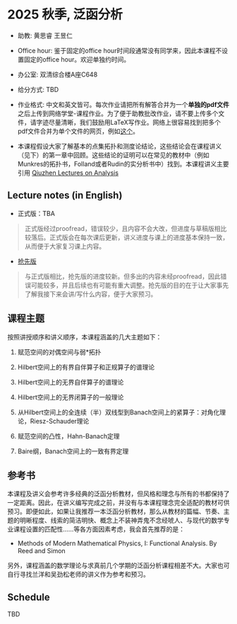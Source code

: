 # 2025 秋季, 泛函分析





- 助教: 黄思睿 王昱仁

- Office hour: 鉴于固定的office hour时间段通常没有同学来，因此本课程不设置固定的office hour。欢迎单独约时间。
  
- 办公室: 双清综合楼A座C648
  
- 给分方式: TBD
  
- 作业格式: 中文和英文皆可。每次作业请把所有解答合并为一个**单独的pdf文件**之后上传到网络学堂-课程作业。为了便于助教批改作业，请不要上传多个文件，请字迹尽量清晰，我们鼓励用LaTeX写作业。网络上很容易找到把多个pdf文件合并为单个文件的网页，例如[这个](https://www.ilovepdf.com/merge_pdf)。

- 本课程假设大家了解基本的点集拓扑和测度论结论，这些结论会在课程讲义（见下）的第一章中回顾。这些结论的证明可以在常见的教材中（例如Munkres的拓扑书，Folland或者Rudin的实分析书中）找到。本课程讲义主要引用
[Qiuzhen Lectures on Analysis](https://binguimath.github.io/Pages/2023_Analysis.html)



## Lecture notes (in English)

- 正式版：TBA

> 正式版经过proofread，错误较少，且内容不会大改，但进度与草稿版相比较落后。正式版会在每次课后更新，讲义进度与课上的进度基本保持一致，从而便于大家复习课上内容。

- [抢先版](https://binguimath.github.io/Files/2025_FA.pdf)

> 与正式版相比，抢先版的进度较新。但多出的内容未经proofread，因此错误可能较多，并且后续也有可能有重大调整。抢先版的目的在于让大家事先了解我接下来会讲/写什么内容，便于大家预习。







## 课程主题


按照讲授顺序和讲义顺序，本课程涵盖的几大主题如下：

1. 赋范空间的对偶空间与弱*拓扑

2. Hilbert空间上的有界自伴算子和正规算子的谱理论

3. Hilbert空间上的无界自伴算子的谱理论

4. Hilbert空间上的无界闭算子的一般理论

5. 从Hilbert空间上的全连续（半）双线型到Banach空间上的紧算子：对角化理论，Riesz-Schauder理论

6. 赋范空间的凸性，Hahn-Banach定理

7. Baire纲，Banach空间上的一致有界定理 


## 参考书

本课程及讲义会参考许多经典的泛函分析教材，但风格和理念与所有的书都保持了一定距离。因此，在讲义编写完成之前，并没有与本课程理念完全适配的教材可供预习。即便如此，如果让我推荐一本泛函分析教材，那么从教材的篇幅、节奏、主题的明晰程度、线索的简洁明快、概念上不装神弄鬼不念经唬人、与现代的数学专业课程设置的匹配性……等各方面因素考虑，我会首先推荐的是：

- Methods of Modern Mathematical Physics, I: Functional Analysis.  By Reed and Simon

另外，课程涵盖的数学理论与求真前几个学期的泛函分析课程相差不大。大家也可自行寻找兰洋和吴劲松老师的讲义作为参考和预习。


## Schedule

TBD
  

